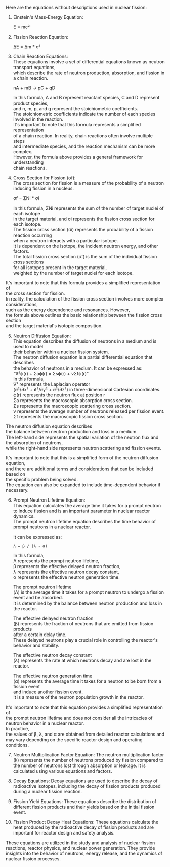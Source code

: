 Here are the equations without descriptions used in nuclear fission:  

1. Einstein's Mass-Energy Equation:  
     
   E = mc²  
  
2. Fission Reaction Equation:  
    
   ΔE = Δm * c²  
  
3. Chain Reaction Equations:  
   These equations involve a set of differential equations known as neutron transport equations,  
    which describe the rate of neutron production, absorption, and fission in a chain reaction.  
   
     nA + mB -> pC + qD  

     In this formula, A and B represent reactant species, C and D represent product species,  
      and n, m, p, and q represent the stoichiometric coefficients.  
       The stoichiometric coefficients indicate the number of each species  
        involved in the reaction.  
         It's important to note that this formula represents a simplified representation  
          of a chain reaction. In reality, chain reactions often involve multiple steps  
           and intermediate species, and the reaction mechanism can be more complex.  
            However, the formula above provides a general framework for understanding  
            chain reactions.  

4. Cross Section for Fission (σf):  
    The cross section for fission is a measure of the probability of a neutron  
     inducing fission in a nucleus.  
      
      σf = ΣNi * σi  
      
      In this formula, ΣNi represents the sum of the number of target nuclei of each isotope  
       in the target material, and σi represents the fission cross section for each isotope.  
        The fission cross section (σi) represents the probability of a fission reaction occurring  
         when a neutron interacts with a particular isotope.  
         It is dependent on the isotope, the incident neutron energy, and other factors.  
          The total fission cross section (σf) is the sum of the individual fission cross sections  
           for all isotopes present in the target material,  
            weighted by the number of target nuclei for each isotope.  

It's important to note that this formula provides a simplified representation of  
 the cross section for fission.  
  In reality, the calculation of the fission cross section involves more complex considerations,  
   such as the energy dependence and resonances. However,  
    the formula above outlines the basic relationship between the fission cross section  
     and the target material's isotopic composition.  

5. Neutron Diffusion Equation:  
    This equation describes the diffusion of neutrons in a medium and is used to model  
     their behavior within a nuclear fission system.  
      The neutron diffusion equation is a partial differential equation that describes  
       the behavior of neutrons in a medium. It can be expressed as:  
         "∇²ϕ(r) + Σaϕ(r) = Σsϕ(r) + νΣfϕ(r)"  
     In this formula,   
        ∇² represents the Laplacian operator  
            (∂²/∂x² + ∂²/∂y² + ∂²/∂z²) in three-dimensional Cartesian coordinates.  
       ϕ(r) represents the neutron flux at position r  
         Σa represents the macroscopic absorption cross section.  
         Σs represents the macroscopic scattering cross section.  
          ν represents the average number of neutrons released per fission event.  
         Σf represents the macroscopic fission cross section.  

The neutron diffusion equation describes  
 the balance between neutron production and loss in a medium.  
  The left-hand side represents the spatial variation of the neutron flux and  
   the absorption of neutrons,  
    while the right-hand side represents neutron scattering and fission events.  
  
 It's important to note that this is a simplified form of the neutron diffusion equation,  
  and there are additional terms and considerations that can be included based on  
   the specific problem being solved.  
    The equation can also be expanded to include time-dependent behavior if necessary.  
  
6. Prompt Neutron Lifetime Equation:  
    This equation calculates the average time it takes for a prompt neutron  
     to induce fission and is an important parameter in nuclear reactor dynamics.  
      The prompt neutron lifetime equation describes the time behavior of prompt neutrons in a nuclear reactor.  
       
      It can be expressed as:  
    
       Λ = β / (λ - α)  
    
     In this formula,  
       Λ represents the prompt neutron lifetime,  
       β represents the effective delayed neutron fraction,  
       λ represents the effective neutron decay constant,  
       α represents the effective neutron generation time.  
      
    The prompt neutron lifetime  
      (Λ) is the average time it takes for a prompt neutron to undergo a fission event and be absorbed.  
           It is determined by the balance between neutron production and loss in the reactor.  
      
    The effective delayed neutron fraction  
      (β) represents the fraction of neutrons that are emitted from fission products  
           after a certain delay time.  
          These delayed neutrons play a crucial role in controlling the reactor's behavior and stability.  
    
    The effective neutron decay constant  
      (λ) represents the rate at which neutrons decay and are lost in the reactor.  
    
    The effective neutron generation time  
      (α) represents the average time it takes for a neutron to be born from a fission event  
           and induce another fission event.  
            It is a measure of the neutron population growth in the reactor.  
    
It's important to note that this equation provides a simplified representation of  
 the prompt neutron lifetime and does not consider all the intricacies of  
  neutron behavior in a nuclear reactor.  
   In practice,  
    the values of β, λ, and α are obtained from detailed reactor calculations and  
     may vary depending on the specific reactor design and operating conditions.  
    
7. Neutron Multiplication Factor Equation:
The neutron multiplication factor (k) represents the number of neutrons produced by fission compared to the number of neutrons lost through absorption or leakage. It is calculated using various equations and factors.

8. Decay Equations:
Decay equations are used to describe the decay of radioactive isotopes, including the decay of fission products produced during a nuclear fission reaction.

9. Fission Yield Equations:
These equations describe the distribution of different fission products and their yields based on the initial fission event.

10. Fission Product Decay Heat Equations:
These equations calculate the heat produced by the radioactive decay of fission products and are important for reactor design and safety analysis.

These equations are utilized in the study and analysis of nuclear fission reactions, reactor physics, and nuclear power generation. They provide insights into the behavior of neutrons, energy release, and the dynamics of nuclear fission processes.
